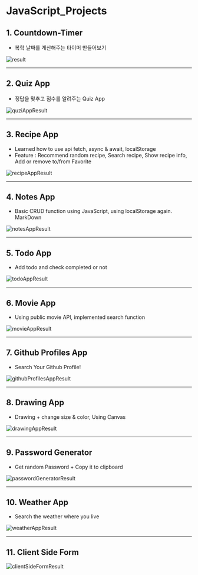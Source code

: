 # JavaScript_Projects

## 1. Countdown-Timer

- 복학 날짜를 계산해주는 타이머 만들어보기


![result](https://user-images.githubusercontent.com/48887925/119262257-882e4180-bc15-11eb-84d2-b64be4a79323.PNG)

---

## 2. Quiz App

- 정답을 맞추고 점수를 알려주는 Quiz App

![quziAppResult](https://user-images.githubusercontent.com/48887925/119331830-c7669c00-bcc2-11eb-9952-862d4c7de1d1.PNG)

---

## 3. Recipe App

- Learned how to use api fetch, async & await, localStorage 
- Feature : Recommend random recipe, Search recipe, Show recipe info, Add or remove to/from Favorite

![recipeAppResult](https://user-images.githubusercontent.com/48887925/119504135-a7a8a400-bda6-11eb-9303-96ff292601e0.PNG)

--- 


## 4. Notes App

- Basic CRUD function using JavaScript, using localStorage again. MarkDown

![notesAppResult](https://user-images.githubusercontent.com/48887925/119669720-3c78d380-be73-11eb-9c59-3b32d7b1aea9.PNG)

---

## 5. Todo App

- Add todo and check completed or not

![todoAppResult](https://user-images.githubusercontent.com/48887925/119815070-1e1fe000-bf26-11eb-85cf-ea49ccded210.PNG)

--- 

## 6. Movie App

- Using public movie API, implemented search function

![movieAppResult](https://user-images.githubusercontent.com/48887925/119946359-84ae0800-bfd1-11eb-97e5-7648bb4bb056.PNG)

---

## 7. Github Profiles App

- Search Your Github Profile!

![githubProfilesAppResult](https://user-images.githubusercontent.com/48887925/120771571-4d53d400-c55a-11eb-82c1-ae6d6b88e62b.PNG)

---

## 8. Drawing App

- Drawing + change size & color, Using Canvas

![drawingAppResult](https://user-images.githubusercontent.com/48887925/121325261-6b4f7900-c94c-11eb-9b14-64dcb8dea379.PNG)

---

## 9. Password Generator

- Get random Password + Copy it to clipboard

![passwordGeneratorResult](https://user-images.githubusercontent.com/48887925/121663571-86072680-cae1-11eb-89bd-61b0fed04659.PNG)

---

## 10. Weather App

- Search the weather where you live

![weatherAppResult](https://user-images.githubusercontent.com/48887925/122196840-8d0fa980-ced2-11eb-8487-3020a6f00166.PNG)

---

## 11. Client Side Form

![clientSideFormResult](https://user-images.githubusercontent.com/48887925/122379887-40939f00-cfa2-11eb-975a-f80f5fb908e0.PNG)
